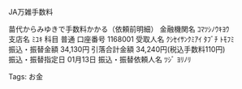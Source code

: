 JA万雑手数料

苗代からみゆきで手数料かかる（依頼前明細） 金融機関名 ｺﾏﾂｼﾉｳｷﾖｳ  
支店名 ﾐﾕｷ 科目 普通 口座番号 1168001 受取人名 ｸｼｾｲｻﾝｸﾐｱｲ ﾀﾌﾞﾁ ﾄﾓﾌﾐ  
振込・振替金額 34,130円 引落合計金額 34,240円(税込手数料110円)  
振込・振替指定日 01月13日 振込・振替依頼人名 ﾂｼﾞ ﾖﾘﾉﾘ  

Tags: お金